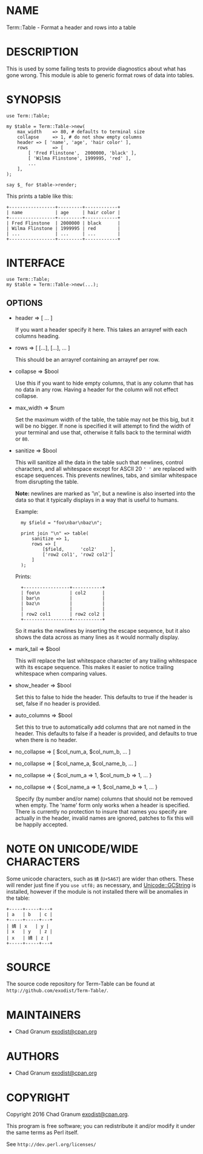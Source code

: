# NAME

Term::Table - Format a header and rows into a table

# DESCRIPTION

This is used by some failing tests to provide diagnostics about what has gone
wrong. This module is able to generic format rows of data into tables.

# SYNOPSIS

    use Term::Table;

    my $table = Term::Table->new(
        max_width    => 80, # defaults to terminal size 
        collapse     => 1, # do not show empty columns
        header => [ 'name', 'age', 'hair color' ],
        rows         => [
            [ 'Fred Flinstone',  2000000, 'black' ],
            [ 'Wilma Flinstone', 1999995, 'red' ],
            ...
        ],
    );

    say $_ for $table->render;

This prints a table like this:

    +-----------------+---------+------------+
    | name            | age     | hair color |
    +-----------------+---------+------------+
    | Fred Flinstone  | 2000000 | black      |
    | Wilma Flinstone | 1999995 | red        |
    | ...             | ...     | ...        |
    +-----------------+---------+------------+

# INTERFACE

    use Term::Table;
    my $table = Term::Table->new(...);

## OPTIONS

- header => \[ ... \]

    If you want a header specify it here. This takes an arrayref with each columns
    heading.

- rows => \[ \[...\], \[...\], ... \]

    This should be an arrayref containing an arrayref per row.

- collapse => $bool

    Use this if you want to hide empty columns, that is any column that has no data
    in any row. Having a header for the column will not effect collapse.

- max\_width => $num

    Set the maximum width of the table, the table may not be this big, but it will
    be no bigger. If none is specified it will attempt to find the width of your
    terminal and use that, otherwise it falls back to the terminal width or `80`.

- sanitize => $bool

    This will sanitize all the data in the table such that newlines, control
    characters, and all whitespace except for ASCII 20 `' '` are replaced with
    escape sequences. This prevents newlines, tabs, and similar whitespace from
    disrupting the table.

    **Note:** newlines are marked as '\\n', but a newline is also inserted into the
    data so that it typically displays in a way that is useful to humans.

    Example:

        my $field = "foo\nbar\nbaz\n";

        print join "\n" => table(
            sanitize => 1,
            rows => [
                [$field,      'col2'     ],
                ['row2 col1', 'row2 col2']
            ]
        );

    Prints:

        +-----------------+-----------+
        | foo\n           | col2      |
        | bar\n           |           |
        | baz\n           |           |
        |                 |           |
        | row2 col1       | row2 col2 |
        +-----------------+-----------+

    So it marks the newlines by inserting the escape sequence, but it also shows
    the data across as many lines as it would normally display.

- mark\_tail => $bool

    This will replace the last whitespace character of any trailing whitespace with
    its escape sequence. This makes it easier to notice trailing whitespace when
    comparing values.

- show\_header => $bool

    Set this to false to hide the header. This defaults to true if the header is
    set, false if no header is provided.

- auto\_columns => $bool

    Set this to true to automatically add columns that are not named in the header.
    This defaults to false if a header is provided, and defaults to true when there
    is no header.

- no\_collapse => \[ $col\_num\_a, $col\_num\_b, ... \]
- no\_collapse => \[ $col\_name\_a, $col\_name\_b, ... \]
- no\_collapse => { $col\_num\_a => 1, $col\_num\_b => 1, ... }
- no\_collapse => { $col\_name\_a => 1, $col\_name\_b => 1, ... }

    Specify (by number and/or name) columns that should not be removed when empty.
    The 'name' form only works when a header is specified. There is currently no
    protection to insure that names you specify are actually in the header, invalid
    names are ignored, patches to fix this will be happily accepted.

# NOTE ON UNICODE/WIDE CHARACTERS

Some unicode characters, such as `婧` (`U+5A67`) are wider than others. These
will render just fine if you `use utf8;` as necessary, and
[Unicode::GCString](https://metacpan.org/pod/Unicode::GCString) is installed, however if the module is not installed there
will be anomalies in the table:

    +-----+-----+---+
    | a   | b   | c |
    +-----+-----+---+
    | 婧 | x   | y |
    | x   | y   | z |
    | x   | 婧 | z |
    +-----+-----+---+

# SOURCE

The source code repository for Term-Table can be found at
`http://github.com/exodist/Term-Table/`.

# MAINTAINERS

- Chad Granum <exodist@cpan.org>

# AUTHORS

- Chad Granum <exodist@cpan.org>

# COPYRIGHT

Copyright 2016 Chad Granum <exodist@cpan.org>.

This program is free software; you can redistribute it and/or
modify it under the same terms as Perl itself.

See `http://dev.perl.org/licenses/`
